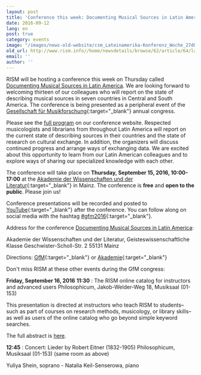 ```yaml
---
layout: post
title: 'Conference this week: Documenting Musical Sources in Latin America'
date: 2016-09-12
lang: en
post: true
category: events
image: "/images/news-old-website/csm_Lateinamerika-Konferenz_Woche_27d0dc1016.jpg"
old_url: http://www.rism.info//home/newsdetails/browse/62/article/64/latin-america-conference-this-week.html
email: ''
author: ''
---
```


RISM will be hosting a conference this week on Thursday called [Documenting Musical Sources in Latin America](/publications/conferences/latin-america-conference-2016.html). We are looking forward to welcoming thirteen of our colleagues who will report on the state of describing musical sources in seven countries in Central and South America. The conference is being presented as a peripheral event of the [Gesellschaft für Musikforschung](http://www.gfm2016.uni-mainz.de/){:target="_blank"} annual congress.

Please see the [full program](/publications/conferences/latin-america-conference-2016.html#c3288) on our conference website. Respected musicologists and librarians from throughout Latin America will report on the current state of describing sources in their countries and the state of research on cultural exchange. In addition, the organizers will discuss continued progress and arrange ways of exchanging data. We are excited about this opportunity to learn from our Latin American colleagues and to explore ways of sharing our specialized knowledge with each other.

The conference will take place on **Thursday, September 15, 2016, 10:00-17:00** at the [Akademie der Wissenschaften und der Literatur](http://www.adwmainz.de/anfahrt.html){:target="_blank"} in Mainz. The conference is **free** and **open to the public**. Please join us!

Conference presentations will be recorded and posted to [YouTube](https://www.youtube.com/playlist?list=PL9SyOIE9iSYI-qGaDNQhXCptexIif8Scm){:target="_blank"} after the conference. You can follow along on social media with the hashtag [#gfm2016](https://twitter.com/search?q=%23gfm2016&src=typd){:target="_blank"}.


Address for the conference [Documenting Musical Sources in Latin America](/publications/conferences/latin-america-conference-2016.html):

Akademie der Wissenschaften und der Literatur, Geisteswissenschaftliche Klasse
Geschwister-Scholl-Str. 2
55131 Mainz

Directions:
[GfM](http://www.gfm2016.uni-mainz.de/zur-akademie-to-venue-i-akademie/){:target="_blank"} or [Akademie](http://www.adwmainz.de/anfahrt.html){:target="_blank"}

Don't miss RISM at these other events during the GfM congress:

**Friday, September 16, 2016**
**11:30** : The RISM online catalog for instructors and advanced users
Philosophicum, Jakob-Welder-Weg 18, Musiksaal (01-153)

This presentation is directed at instructors who teach RISM to students–such as part of courses on research methods, musicology, or library skills–as well as users of the online catalog who go beyond simple keyword searches.

The full abstract is [here](/publications/conferences/latin-america-conference-2016.html#c3292).


**12:45** : Concert: Lieder by Robert Eitner (1832-1905)
Philosophicum, Musiksaal (01-153) (same room as above)

Yuliya Shein, soprano - Natalia Keil-Senserowa, piano

